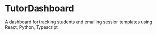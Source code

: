 # TutorDashboard
A dashboard for tracking students and emailing session templates using React, Python, Typescript
